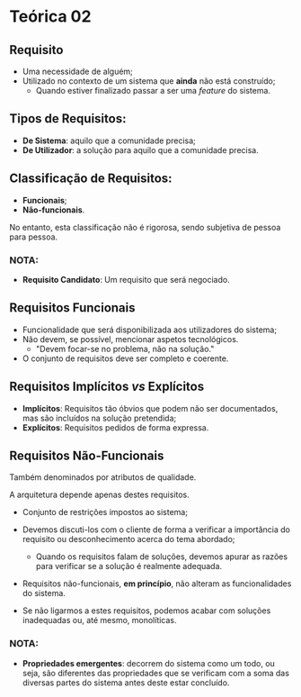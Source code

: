 # Teórica 02

## Requisito

- Uma necessidade de alguém;
- Utilizado no contexto de um sistema que **ainda** não está construído;
  - Quando estiver finalizado passar a ser uma *feature* do sistema.

## Tipos de Requisitos:

- **De Sistema**: aquilo que a comunidade precisa;
- **De Utilizador**: a solução para aquilo que a comunidade precisa.

## Classificação de Requisitos:

- **Funcionais**;
- **Não-funcionais**.

No entanto, esta classificação não é rigorosa, sendo subjetiva de pessoa para pessoa.

### NOTA:

- **Requisito Candidato**: Um requisito que será negociado.

## Requisitos Funcionais

- Funcionalidade que será disponibilizada aos utilizadores do sistema;
- Não devem, se possível, mencionar aspetos tecnológicos.
  - "Devem focar-se no problema, não na solução."
- O conjunto de requisitos deve ser completo e coerente.

## Requisitos Implícitos *vs* Explícitos

- **Implícitos**: Requisitos tão óbvios que podem não ser documentados, mas são incluídos na solução pretendida;
- **Explícitos**: Requisitos pedidos de forma expressa.

## Requisitos Não-Funcionais

Também denominados por atributos de qualidade.

A arquitetura depende apenas destes requisitos.

- Conjunto de restrições impostos ao sistema;
- Devemos discuti-los com o cliente de forma a verificar a importância do requisito ou desconhecimento acerca do tema abordado;
  - Quando os requisitos falam de soluções, devemos apurar as razões para verificar se a solução é realmente adequada.

- Requisitos não-funcionais, **em princípio**, não alteram as funcionalidades do sistema.
- Se não ligarmos a estes requisitos, podemos acabar com soluções inadequadas ou, até mesmo, monolíticas.

### NOTA:

- **Propriedades emergentes**: decorrem do sistema como um todo, ou seja, são diferentes das propriedades que se verificam com a soma das diversas partes do sistema antes deste estar concluído.


